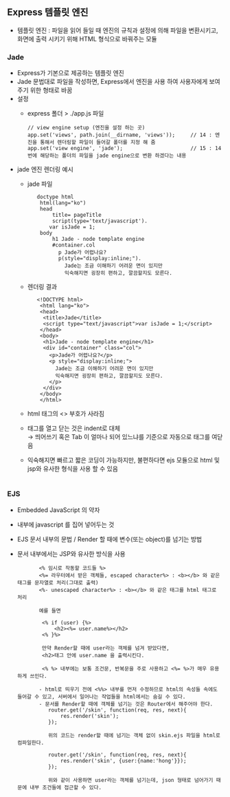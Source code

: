
## Express 템플릿 엔진
 - 템플릿 엔진 : 파일을 읽어 들일 때 엔진의 규칙과 설정에 의해 파일을 변환시키고,    
                화면에 출력 시키기 위해 HTML 형식으로 바꿔주는 모듈
 
 ### Jade
   - Express가 기본으로 제공하는 템플릿 엔진  
   - Jade 문법대로 파일을 작성하면, Express에서 엔진을 사용 하여 사용자에게 보여주기 위한 형태로 바꿈
   - 설정
     - express 폴더 > ./app.js 파일           
	  
           // view engine setup (엔진을 설정 하는 곳)
           app.set('views', path.join(__dirname, 'views'));     // 14 : 엔진을 통해서 렌더링할 파일이 들어갈 폴더를 지정 해 줌
           app.set('view engine', 'jade');                      // 15 : 14번에 해당하는 폴더의 파일을 jade engine으로 변환 하겠다는 내용

 
   - jade 엔진 렌더링 예시 
     - jade 파일 
			
			  doctype html
			   html(lang="ko")
			   head
				   title= pageTitle
				   script(type='text/javascript').
				  var isJade = 1;
			   body
				   h1 Jade - node template engine
				   #container.col
				     p Jade가 어렵나요?
				     p(style="display:inline;").
					   Jade는 조금 이해하기 어려운 면이 있지만					
					   익숙해지면 굉장히 편하고, 깔끔할지도 모른다.
					


     - 렌더링 결과 
			
              <!DOCTYPE html>
			   <html lang="ko">
			   <head>
				<title>Jade</title>
				<script type="text/javascript">var isJade = 1;</script>
			   </head>
			   <body>
				<h1>Jade - node template engine</h1>
				<div id="container" class="col">
				  <p>Jade가 어렵나요?</p>
				  <p style="display:inline;">
					Jade는 조금 이해하기 어려운 면이 있지만			
					익숙해지면 굉장히 편하고, 깔끔할지도 모른다.
				  </p>
				</div>
			   </body>
			   </html>
			
			
	  - html 태그의 <> 부호가 사라짐
	  - 태그를 열고 닫는 것은 indent로 대체   
	    → 띄어쓰기 혹은 Tab 이 얼마나 되어 있느냐를 기준으로 자동으로 태그를 여닫음
	 - 익숙해지면 빠르고 짧은 코딩이 가능하지만, 불편하다면 ejs 모듈으로 html 및 jsp와 유사한 형식을 사용 할 수 있음 

#
### EJS
  - Embedded JavaScript 의 약자
  - 내부에 javascript 를 집어 넣어두는 것 
  - EJS 문서 내부의 문법 / Render 할 때에 변수(또는 object)를 넘기는 방법
  - 문서 내부에서는 JSP와 유사한 방식을 사용

			   <% 임시로 작동할 코드들 %>
			   <%= 라우터에서 받은 객체들, escaped character%> : <b></b> 와 같은 태그를 문자열로 처리(그대로 출력)
			   <%- unescaped character%> : <b></b> 와 같은 태그를 html 태그로 처리

			   예를 들면

				<% if (user) {%>
					<h2><%= user.name%></h2>
				<% }%>

				만약 Render할 때에 user라는 객체를 넘겨 받았다면,
				<h2>태그 안에 user.name 을 출력시킨다.

				<% %> 내부에는 보통 조건문, 반복문을 주로 사용하고 <%= %>가 매우 유용하게 쓰인다.

			   - html로 띄우기 전에 <%%> 내부를 먼저 수정하므로 html의 속성들 속에도 들어갈 수 있고, 서버에서 일어나는 작업들을 html에서는 숨길 수 있다.
			   - 문서를 Render할 때에 객체를 넘기는 것은 Router에서 해주어야 한다.
				  router.get('/skin', function(req, res, next){
					  res.render('skin');
				  });

				  위의 코드는 render할 때에 넘기는 객체 없이 skin.ejs 파일을 html로 컴파일한다.

				  router.get('/skin', function(req, res, next){
					  res.render('skin', {user:{name:'hong'}});
				  });

				  위와 같이 사용하면 user라는 객체를 넘기는데, json 형태로 넘어가기 때문에 내부 조건들에 접근할 수 있다.
